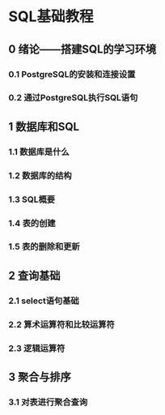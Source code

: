# SQL基础教程

## 0 绪论——搭建SQL的学习环境

### 0.1 PostgreSQL的安装和连接设置

### 0.2 通过PostgreSQL执行SQL语句

## 1 数据库和SQL

### 1.1 数据库是什么

### 1.2 数据库的结构

### 1.3 SQL概要

### 1.4 表的创建

### 1.5 表的删除和更新

## 2 查询基础

### 2.1 select语句基础

### 2.2 算术运算符和比较运算符

### 2.3 逻辑运算符

## 3 聚合与排序

### 3.1 对表进行聚合查询
